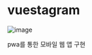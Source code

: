 # vuestagram

![image](https://user-images.githubusercontent.com/92662974/217739572-1e9d5688-23fa-46c8-87e8-9a5066c7ec3d.png)

pwa를 통한 모바일 웹 앱 구현
